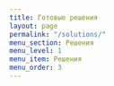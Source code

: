 ```yaml
---
title: Готовые решения
layout: page
permalink: "/solutions/"
menu_section: Решения
menu_level: 1
menu_item: Решения
menu_order: 3
---
```



